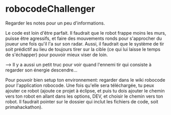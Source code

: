 # robocodeChallenger
Regarder les notes pour un peu d'informations.

Le code est loin d'être parfait. Il faudrait que le robot frappe moins les murs, puisse être agressifs, et faire des mouvements ronds pour s'approcher du joueur une fois qu'il l'a sur son radar. Aussi, il faudrait que le système de tir soit prédictif au lieu de toujours tirer sur la cible (ce qui lui laisse le temps de s'échapper) pour pouvoir mieux viser de loin.

--> Il y a aussi un petit truc pour voir quand l'ennemi tir qui consiste à regarder son énergie descendre...

Pour pouvoir bien setup ton environnement: regarder dans le wiki robocode pour l'application robocode. Une fois qu'elle sera téléchargée, tu peux ajouter ce robot (ajoute ce projet à éclipse, et puis tu dois ajouter le chemin vers ton robot en allant dans les options, DEV, et choisir le chemin vers ton robot. Il faudrait pointer sur le dossier qui inclut les fichiers de code, soit primahackathon).

